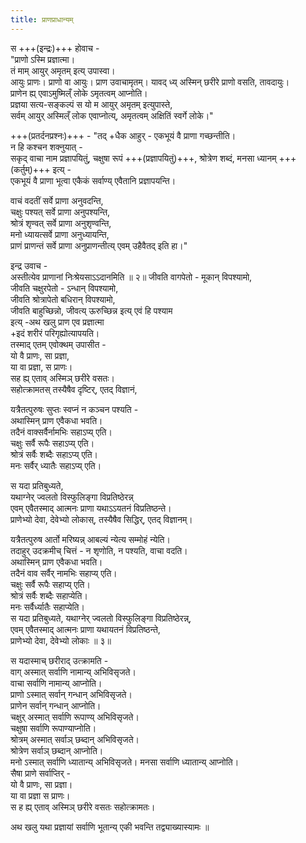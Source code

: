 ```yaml
---
title: प्राणप्राधान्यम् 
---
```

स +++(इन्द्रः)+++ होवाच -  
"प्राणो ऽस्मि प्रज्ञात्मा।  
तं माम् आयुर् अमृतम् इत्य् उपास्वा।  
आयुः प्राणः। प्राणो वा आयुः। प्राण उवाचामृतम्।
यावद् ध्य् अस्मिन् छरीरे प्राणो वसति, तावदायुः।  
प्राणेन ह्य् एवाऽमुष्मिल्ँ लोके ऽमृतत्वम् आप्नोति।  
प्रज्ञया सत्य-सङ्कल्पं स यो म आयुर् अमृतम् इत्युपास्ते,  
सर्वम् आयुर् अस्मिल्ँ लोक एवाप्नोत्य्, अमृतत्वम् अक्षितिं स्वर्गे लोके।"  

+++(प्रतर्दनप्रश्नः)+++ - "तद् +धैक आहुर् - एकभूयं वै प्राणा गच्छन्तीति।  
न हि कश्चन शक्नुयात् -  
सकृद् वाचा नाम प्रज्ञापयितुं, चक्षुषा रूपं +++(प्रज्ञापयितुं)+++, श्रोत्रेण शब्दं, मनसा ध्यानम् +++(कर्तुम्)+++ इत्य् -  
एकभूयं वै प्राणा भूत्वा एकैकं सर्वाण्य् एवैतानि प्रज्ञापयन्ति।  

वाचं वदतीं सर्वे प्राणा अनुवदन्ति,  
चक्षुः पश्यत् सर्वे प्राणा अनुपश्यन्ति,  
श्रोत्रं शृण्वत् सर्वे प्राणा अनुशृण्वन्ति,  
मनो ध्यायत्सर्वे प्राणा अनुध्यायन्ति,  
प्राणं प्राणन्तं सर्वे प्राणा अनुप्राणन्तीत्य् एवम् उहैवैतद् इति हा।"  

इन्द्र उवाच -  
अस्तीत्येव प्राणानां निःश्रेयसाऽऽदानमिति ॥ २॥
जीवति वागपेतो - मूकान् विपश्यामो,  
जीवति चक्षुरपेतो - ऽन्धान् विपश्यामो,  
जीवति श्रोत्रापेतो बधिरान् विपश्यामो,  
जीवति बाहुच्छिन्नो, जीवत्य् ऊरुच्छिन्न इत्य् एवं हि पश्याम  
इत्य् -अथ खलु प्राण एव प्रज्ञात्मा  
+इदं शरीरं परिगृह्योत्यापयति।  
तस्माद् एतम् एवोक्थम् उपासीत -  
यो वै प्राणः, सा प्रज्ञा,  
या वा प्रज्ञा, स प्राणः।  
सह ह्य् एताव् अस्मिञ् छरीरे वसतः।  
सहोत्क्रामतस् तस्यैषैव दृष्टिर्, एतद् विज्ञानं,  

यत्रैतत्पुरुषः सुप्तः स्वप्नं न कञ्चन पश्यति -  
अथास्मिन् प्राण एवैकधा भवति।  
तदैनं वाक्सर्वैर्नामभिः सहाऽप्य् एति।  
चक्षुः सर्वै रूपैः सहाऽप्य् एति।  
श्रोत्रं सर्वैः शब्दैः सहाऽप्य् एति।  
मनः सर्वैर् ध्यातैः सहाऽप्य् एति।  

स यदा प्रतिबुध्यते,  
यथाग्नेर् ज्वलतो विस्फुलिङ्गा विप्रतिष्ठेरन्न्  
एवम् एवैतस्माद् आत्मनः प्राणा यथाऽऽयतनं विप्रतिष्ठन्ते।  
प्राणेभ्यो देवा, देवेभ्यो लोकास्, तस्यैषैव सिद्धिर्, एतद् विज्ञानम्।  

यत्रैतत्पुरुष आर्तो मरिष्यन्न् आबल्यं न्येत्य सम्मोहं न्येति।  
तदाहुर् उदक्रमीच् चित्तं - न शृणोति, न पश्यति, वाचा वदति।  
अथास्मिन् प्राण एवैकधा भवति।  
तदैनं वाव सर्वैर् नामभिः सहाप्य् एति।  
चक्षुः सर्वै रूपैः सहाप्य् एति।  
श्रोत्रं सर्वैः शब्दैः सहाप्येति।  
मनः सर्वैर्ध्यातैः सहाप्येति।  
स यदा प्रतिबुध्यते, यथाग्नेर् ज्वलतो विस्फुलिङ्गा विप्रतिष्ठेरन्न्,  
एवम् एवैतस्माद् आत्मनः प्राणा यथायतनं विप्रतिष्ठन्ते,  
प्राणेभ्यो देवा, देवेभ्यो लोकाः ॥ ३॥

स यदास्माच् छरीराद् उत्क्रामति -  
वाग् अस्मात् सर्वाणि नामान्य् अभिविसृजते।  
वाचा सर्वाणि नामान्य् आप्नोति।  
प्राणो ऽस्मात् सर्वान् गन्धान् अभिविसृजते।  
प्राणेन सर्वान् गन्धान् आप्नोति।  
चक्षुर् अस्मात् सर्वाणि रूपाण्य् अभिविसृजते।  
चक्षुषा सर्वाणि रूपाण्याप्नोति।  
श्रोत्रम् अस्मात् सर्वाञ् छब्दान् अभिविसृजते।  
श्रोत्रेण सर्वाञ् छब्दान् आप्नोति।  
मनो ऽस्मात् सर्वाणि ध्यातान्य् अभिविसृजते।
मनसा सर्वाणि ध्यातान्य् आप्नोति।  
सैषा प्राणे सर्वाप्तिर् -  
यो वै प्राणः, सा प्रज्ञा।  
या वा प्रज्ञा स प्राणः।  
स ह ह्य् एताव् अस्मिञ् छरीरे वसतः सहोत्क्रामतः।

अथ खलु यथा प्रज्ञायां सर्वाणि भूतान्य् एकी भवन्ति तद्व्याख्यास्यामः ॥
